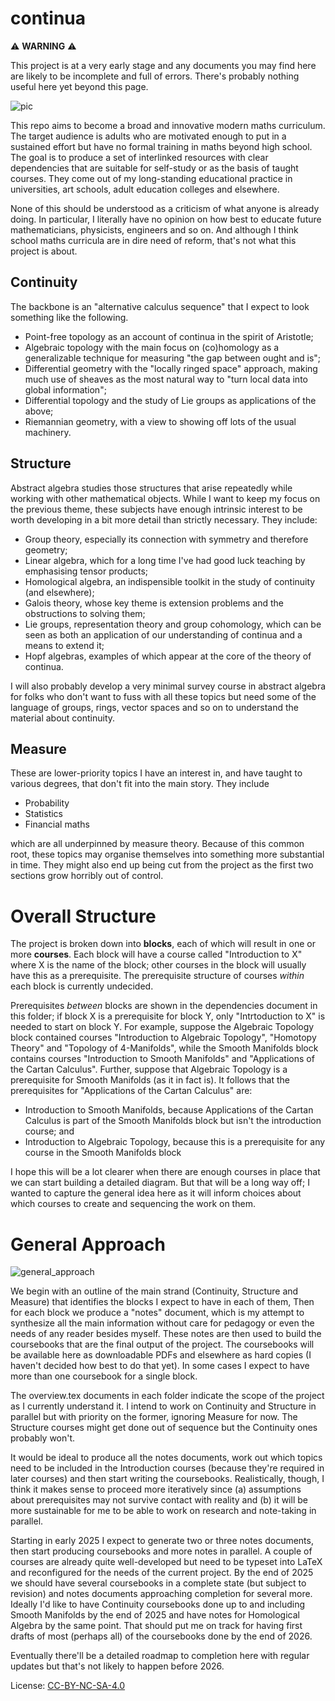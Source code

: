 # continua

:warning: **WARNING** :warning:

This project is at a very early stage and any documents you may find here are likely to be incomplete and full of errors. There's probably nothing useful here yet beyond this page.

![pic](https://user-images.githubusercontent.com/5106495/232745514-905844bb-702e-4c81-95af-978678c6ff50.png)

This repo aims to become a broad and innovative modern maths curriculum. The target audience is adults who are motivated enough to put in a sustained effort but have no formal training in maths beyond high school. The goal is to produce a set of interlinked resources with clear dependencies that are suitable for self-study or as the basis of taught courses. They come out of my long-standing educational practice in universities, art schools, adult education colleges and elsewhere. 

None of this should be understood as a criticism of what anyone is already doing. In particular, I literally have no opinion on how best to educate future mathematicians, physicists, engineers and so on. And although I think school maths curricula are in dire need of reform, that's not what this project is about.

## Continuity

The backbone is an "alternative calculus sequence" that I expect to look something like the following. 

* Point-free topology as an account of continua in the spirit of Aristotle;
* Algebraic topology with the main focus on (co)homology as a generalizable technique for measuring "the gap between ought and is";
* Differential geometry with the "locally ringed space" approach, making much use of sheaves as the most natural way to "turn local data into global information";
* Differential topology and the study of Lie groups as applications of the above;
* Riemannian geometry, with a view to showing off lots of the usual machinery. 

## Structure

Abstract algebra studies those structures that arise repeatedly while working with other mathematical objects. While I want to keep my focus on the previous theme, these subjects have enough intrinsic interest to be worth developing in a bit more detail than strictly necessary. They include:

* Group theory, especially its connection with symmetry and therefore geometry;
* Linear algebra, which for a long time I've had good luck teaching by emphasising tensor products;
* Homological algebra, an indispensible toolkit in the study of continuity (and elsewhere);
* Galois theory, whose key theme is extension problems and the obstructions to solving them;
* Lie groups, representation theory and group cohomology, which can be seen as both an application of our understanding of continua and a means to extend it;
* Hopf algebras, examples of which appear at the core of the theory of continua.

I will also probably develop a very minimal survey course in abstract algebra for folks who don't want to fuss with all these topics but need some of the language of groups, rings, vector spaces and so on to understand the material about continuity.

## Measure

These are lower-priority topics I have an interest in, and have taught to various degrees, that don't fit into the main story. They include 

* Probability
* Statistics 
* Financial maths

which are all underpinned by measure theory. Because of this common root, these topics may organise themselves into something more substantial in time. They might also end up being cut from the project as the first two sections grow horribly out of control.

# Overall Structure

The project is broken down into **blocks**, each of which will result in one or more **courses**. Each block will have a course called "Introduction to X" where X is the name of the block; other courses in the block will usually have this as a prerequisite. The prerequisite structure of courses *within* each block is currently undecided. 

Prerequisites *between* blocks are shown in the dependencies document in this folder; if block X is a prerequisite for block Y, only "Intrtoduction to X" is needed to start on block Y. For example, suppose the Algebraic Topology block contained courses "Introduction to Algebraic Topology", "Homotopy Theory" and "Topology of 4-Manifolds", while the Smooth Manifolds block contains courses "Introduction to Smooth Manifolds" and "Applications of the Cartan Calculus". Further, suppose that Algebraic Topology is a prerequisite for Smooth Manifolds (as it in fact is). It follows that the prerequisites for "Applications of the Cartan Calculus" are:

* Introduction to Smooth Manifolds, because Applications of the Cartan Calculus is part of the Smooth Manifolds block but isn't the introduction course; and
* Introduction to Algebraic Topology, because this is a prerequisite for any course in the Smooth Manifolds block

I hope this will be a lot clearer when there are enough courses in place that we can start building a detailed diagram. But that will be a long way off; I wanted to capture the general idea here as it will inform choices about which courses to create and sequencing the work on them.

# General Approach

![general_approach](https://github.com/user-attachments/assets/fdbe7301-61ce-484b-beee-14dca6e1fdc4)

We begin with an outline of the main strand (Continuity, Structure and Measure) that identifies the blocks I expect to have in each of them, Then for each block we produce a "notes" document, which is my attempt to synthesize all the main information without care for pedagogy or even the needs of any reader besides myself. These notes are then used to build the coursebooks that are the final output of the project. The coursebooks will be available here as downloadable PDFs and elsewhere as hard copies (I haven't decided how best to do that yet). In some cases I expect to have more than one coursebook for a single block.

The overview.tex documents in each folder indicate the scope of the project as I currently understand it. I intend to work on Continuity and Structure in parallel but with priority on the former, ignoring Measure for now. The Structure courses might get done out of sequence but the Continuity ones probably won't. 

It would be ideal to produce all the notes documents, work out which topics need to be included in the Introduction courses (because they're required in later courses) and then start writing the coursebooks. Realistically, though, I think it makes sense to proceed more iteratively since (a) assumptions about prerequisites may not survive contact with reality and (b) it will be more sustainable for me to be able to work on research and note-taking in parallel.

Starting in early 2025 I expect to generate two or three notes documents, then start producing coursebooks and more notes in parallel. A couple of courses are already quite well-developed but need to be typeset into LaTeX and reconfigured for the needs of the current project. By the end of 2025 we should have several coursebooks in a complete state (but subject to revision) and notes documents approaching completion for several more. Ideally I'd like to have Continuity coursebooks done up to and including Smooth Manifolds by the end of 2025 and have notes for Homological Algebra by the same point. That should put me on track for having first drafts of most (perhaps all) of the coursebooks done by the end of 2026.

Eventually there'll be a detailed roadmap to completion here with regular updates but that's not likely to happen before 2026.

License: [CC-BY-NC-SA-4.0](https://creativecommons.org/licenses/by-nc-sa/4.0/)
